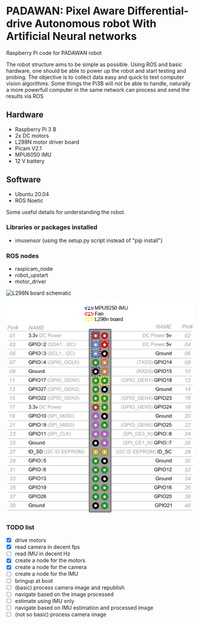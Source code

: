 # PADAWAN: Pixel Aware Differential-drive Autonomous robot With Artificial Neural networks

Raspberry Pi code for PADAWAN robot

The robot structure aims to be simple as possible. Using ROS and basic hardware, one should be able to power up the robot and start testing and probing. The objective is to collect data easy and quick to test computer vision algorithms. Some things the Pi3B will not be able to handle, naturally a more powerfull computer in the same network can process and send the results via ROS

## Hardware
 - Raspberry Pi 3 B
 - 2x DC motors
 - L298N motor driver board
 - Picam V2.1
 - MPU6050 IMU
 - 12 V battery
## Software
 - Ubuntu 20.04
 - ROS Noetic

Some useful details for understanding the robot.

### Libraries or packages installed
 - imusensor (using the setup.py script instead of "pip install")

### ROS nodes
- raspicam_node
- robot_upstart
- motor_driver

![L298N board schematic](https://newscrewdriver.files.wordpress.com/2021/01/l298n-module-schematic-16x9-1.jpg?w=772)

![Raspberry Pi 3B pinout usage](/assets/padawan_pinout.png)


### TODO list
- [X] drive motors
- [X] read camera in decent fps
- [ ] read IMU in decent Hz
- [X] create a node for the motors
- [X] create a node for the camera
- [ ] create a node for the IMU
- [ ] bringup at boot
- [ ] (basic) process camera image and republish
- [ ] navigate based on the image processed
- [ ] estimate using IMU only
- [ ] navigate based on IMU estimation and processed image
- [ ] (not so basic) process camera image
